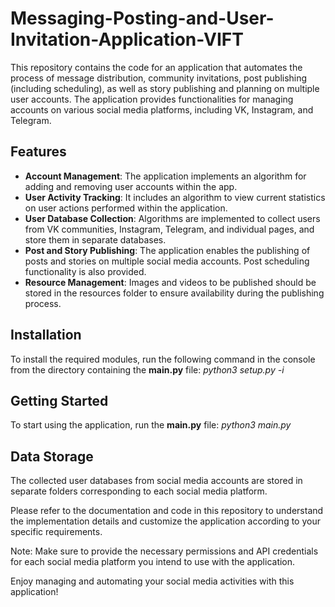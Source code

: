 # Messaging-Posting-and-User-Invitation-Application-VIFT

This repository contains the code for an application that automates the process of message distribution, community invitations, post publishing (including scheduling), as well as story publishing and planning on multiple user accounts. The application provides functionalities for managing accounts on various social media platforms, including VK, Instagram, and Telegram.

## Features
* **Account Management**: The application implements an algorithm for adding and removing user accounts within the app.
* **User Activity Tracking**: It includes an algorithm to view current statistics on user actions performed within the application.
* **User Database Collection**: Algorithms are implemented to collect users from VK communities, Instagram, Telegram, and individual pages, and store them in separate databases.
* **Post and Story Publishing**: The application enables the publishing of posts and stories on multiple social media accounts. Post scheduling functionality is also provided.
* **Resource Management**: Images and videos to be published should be stored in the resources folder to ensure availability during the publishing process.

## Installation
To install the required modules, run the following command in the console from the directory containing the **main.py** file: *python3 setup.py -i*

## Getting Started
To start using the application, run the **main.py** file: *python3 main.py*

## Data Storage
The collected user databases from social media accounts are stored in separate folders corresponding to each social media platform.

Please refer to the documentation and code in this repository to understand the implementation details and customize the application according to your specific requirements.

Note: Make sure to provide the necessary permissions and API credentials for each social media platform you intend to use with the application.

Enjoy managing and automating your social media activities with this application!
